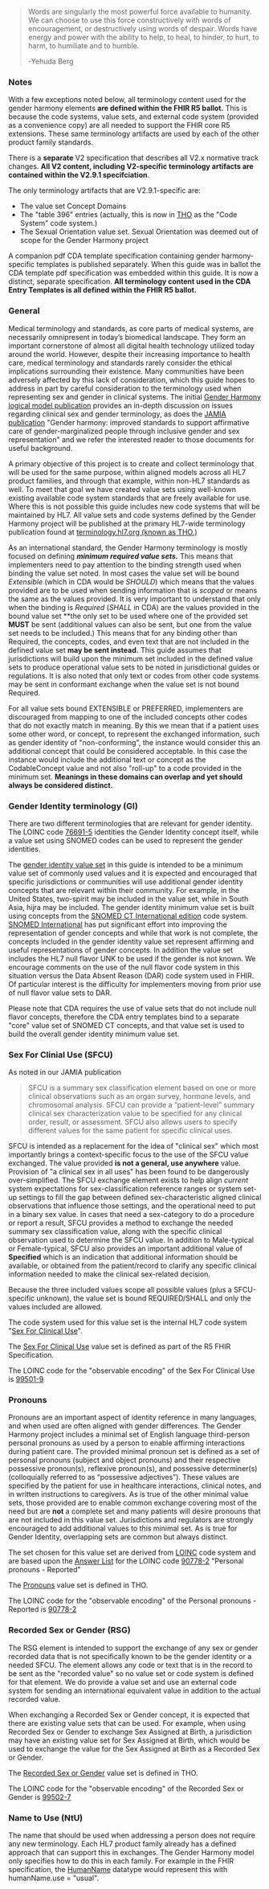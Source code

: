 <!-- Updates based on Jira tickets 
Date             Jira ticket        Updated by                   Comment
2023-06-16       OTHER-2553         Joanie Harper                Remove extra periods per the Jira ticket https://jira.hl7.org/browse/OTHER-2553
2023-07-10       OTHER-2641         Joanie Harper                Update first paragraph of Gender Identity description per https://jira.hl7.org/browse/OTHER-2641
2023-07-10       OTHER-2552         Joanie Harper                Update values in the Sex For Clinical Use section, to Male-typical and Female-typical 
                                                                   per https://jira.hl7.org/browse/OTHER-2552
2023-07-10       OTHER-2637         Joanie Harper                Add paragraph to the RSG section per https://jira.hl7.org/browse/OTHER-2637
2023-07-17       OTHER-2636         Joanie Harper                Updated Gender Identity section per https://jira.hl7.org/browse/OTHER-2636
2023-07-17       OTHER-2606         Joanie Harper                Updated the line about 'table 396' entries per https://jira.hl7.org/browse/OTHER-2606
2023-07-17       OTHER-2630         Joanie Harper                Updated note to balloters regarding v2.9.1 afrtifacts per https://jira.hl7.org/browse/OTHER-2630
2023-07-17       OTHER-2557         Joanie Harper                Removed references to ICAO in RSG section.  Added THO link to value set per https://jira.hl7.org/browse/OTHER-2557
2023-07-17       OTHER-2557         Joanie Harper                Updated text in general section as per https://jira.hl7.org/browse/OTHER-2409.  This removes references to rolling up
2023-08-24       OTHER-2602         MaryKay McDaniel             Commented out Notes to Balloters (just in case we want to leave it in...)

-->

> Words are singularly the most powerful force available to humanity. We can choose to use this force constructively with words of encouragement, or destructively using words of despair. Words have energy and power with the ability to help, to heal, to hinder, to hurt, to harm, to humiliate and to humble.
> 
> -Yehuda Berg


### Notes

With a few exceptions noted below, all terminology content used for the gender harmony elements **are defined within the FHIR R5 ballot.** This is because the code systems, value sets, and external code system (provided as a convenience copy) are all needed to support the FHIR core R5 extensions. These same terminology artifacts are used by each of the other product family standards. 
<!--By defining in one place - R5 FHIR - we simplify review and ballot commenting **but** this means commenters must review the vocabulary content in the FHIR R5 core ballot and make any comments on the terminology artifacts (value sets and code systems) against *the FHIR R5 ballot* and not make those comments against this ballot.-->

There is a **separate** V2 specification that describes all V2.x normative track changes. **All V2 content, including V2-specific terminology artifacts are contained within the V2.9.1 specifciation**. 

The only terminology artifacts that are V2.9.1-specific are:

- The value set Concept Domains
- The "table 396" entries (actually, this is now in [THO](https://terminology.hl7.org/) as the "Code System" code system.)
- The Sexual Orientation value set. Sexual Orientation was deemed out of scope for the Gender Harmony project

<!--Any balloter that has a comment on these three items in V2.9.1 should comment on the V2.9.1 ballot noting the concern.-->

<!--The CDA normative track material **is completely included within this Gender Harmony ballot.-->
A companion pdf CDA template specification containing gender harmony-specific templates is published separately. When this guide was in ballot the CDA template pdf specification was embedded within this guide. It is now a distinct, separate specification. **All terminology content used in the CDA Entry Templates is all defined within the FHIR R5 ballot.**
<!--Please review the terminology there and comment on the R5 ballot if there is an issue.-->

<!--Balloters should note that the terminology artifacts (code systems and value sets) will all *eventually* be published as part of the content at terminology.hl7.org (THO). This will occur *after ballot reconciliation*. During the ballot period the terminology resources defined by this project exist as part of the FHIR R5 core build. This is evident when looking at the actual location when viewing the terminology resources, even though the canonical urls are all based in THO. We note this so that if the canonical url is pasted into a browser, the location will 404 until ballot reconciliation is completed and the content is moved to THO permanently.-->

 

### General
Medical terminology and standards, as core parts of medical systems, are necessarily omnipresent in today’s biomedical landscape. They form an important cornerstone of almost all digital health technology utilized today around the world. However, despite their increasing importance to health care, medical terminology and standards rarely consider the ethical implications surrounding their existence. Many communities have been adversely affected by this lack of consideration, which this guide hopes to address in part by careful consideration to the terminology used when representing  sex and gender in clinical systems. The initial [Gender Harmony logical model publication](http://www.hl7.org/implement/standards/product_brief.cfm?product_id=564) provides an in-depth discussion on issues regarding clinical sex and gender terminology, as does the [JAMIA publication](https://academic.oup.com/jamia/advance-article/doi/10.1093/jamia/ocab196/6382238?guestAccessKey=016faba4-edcc-4cbd-b5bc-27d3452d2ce1) "Gender harmony: improved standards to support affirmative care of gender-marginalized people through inclusive gender and sex representation" and we refer the interested reader to those documents for useful background.

A primary objective of this project is to create and collect terminology that will be used for the same purpose, within aligned models across all HL7 product families, and through that example, within non-HL7 standards as well. To meet that goal we have created value sets using well-known existing available code system standards that are freely available for use. Where this is not possible this guide includes new code systems that will be maintained by HL7. All value sets and code systems defined by the Gender Harmony project will be published at the primary HL7-wide terminology publication found at [terminology.hl7.org (known as THO.)](http://terminology.hl7.org) 

As an international standard, the Gender Harmony terminology is mostly focused on defining ***minimum required value sets.*** This means that implementers need to pay attention to the binding strength used when binding the value set noted. In most cases the value set will be bound *Extensible* (which in CDA would be *SHOULD*) which means that the values provided are to be used when sending information that is *scoped* or means the same as the values provided. It is very important to understand that only when the binding is *Required* (*SHALL* in CDA) are the values provided in the bound value set **the only set to be used where one of the provided set **MUST** be sent (additional values can also be sent, but one from the value set needs to be included.) This means that for any binding other than Required, the concepts, codes, and even text that are not included in the defined value set **may be sent instead.** This guide assumes that jurisdictions will build upon the minimum set included in the defined value sets to produce operational value sets to be noted in jurisdictional guides or regulations. It is also noted that only text or codes from other code systems may be sent in conformant exchange when the value set is not bound Required. 

For all value sets bound EXTENSIBLE or PREFERRED, implementers are discouraged from mapping to one of the included concepts other codes that do not exactly match in meaning. By this we mean that if a patient uses some other word, or concept, to represent the exchanged information, such as gender identity of "non-conforming", the instance would consider this an additional concept that could be considered acceptable. In this case the instance would include the additional text or concept as the CodableConcept value and not also "roll-up" to a code provided in the minimum set. **Meanings in these domains can overlap and yet should always be considered distinct.**

### Gender Identity terminology (GI)
There are two different terminologies that are relevant for gender identity. The LOINC code [76691-5](https://loinc.org/76691-5/) identities the Gender Identity concept itself, while a value set using SNOMED codes can be used to represent the gender identities.

The [gender identity value set](http://terminology.hl7.org/ValueSet/gender-identity) in this guide is intended to be a minimum value set of commonly used values and it is expected and encouraged that specific jurisdictions or communities will use additional gender identity concepts that are relevant within their community. For example, in the United States, two-spirit may be included in the value set, while in South Asia, hijra may be included. The gender identity minimum value set is built using concepts from the [SNOMED CT International edition](https://terminology.hl7.org/NamingSystem-v3-snomed-CT.html) code system. [SNOMED International](https://www.snomed.org) has put significant effort into improving the representation of gender concepts and while that work is not complete, the concepts included in the gender identity value set represent affirming and useful representations of gender concepts. In addition the value set includes the HL7 null flavor UNK to be used if the gender is not known. We encourage comments on the use of the null flavor code system in this situation versus the Data Absent Reason (DAR) code system used in FHIR. Of particular interest is the difficulty for implementers moving from prior use of null flavor value sets to DAR.

Please note that CDA requires the use of value sets that do not include null flavor concepts, therefore the CDA entry templates bind to a separate "core" value set of SNOMED CT concepts, and that value set is used to build the overall gender identity minimum value set.

### Sex For Clinial Use (SFCU)
As noted in our JAMIA publication
> SFCU is a summary sex classification element based on one or more clinical observations such as an organ survey, hormone levels, and chromosomal analysis. SFCU can provide a “patient-level” summary clinical sex characterization value to be specified for any clinical order, result, or assessment. SFCU also allows users to specify different values for the same patient for specific clinical uses.

SFCU is intended as a replacement for the idea of "clinical sex" which most importantly brings a context-specific focus to the use of the SFCU value exchanged. The value provided **is not a general, use anywhere** value. Provision of "a clinical sex in all uses" has been found to be dangerously over-simplified. The SFCU exchange element exists to help align *current* system expectations for sex-classification reference ranges or system set-up settings to fill the gap between defined sex-characteristic aligned clinical observations that influence those settings, and the operational need to put in a binary sex value. In cases that need a sex-category to do a procedure or report a result, SFCU provides a method to exchange the needed summary sex classification value, along with the specific clinical observation used to determine the SFCU value. In addition to Male-typical or Female-typical, SFCU also provides an important additional value of **Specified** which is an indication that additional information should be available, or obtained from the patient/record to clarify any specific clinical information needed to make the clinical sex-related decision.

Because the three included values scope all possible values (plus a SFCU-specific unknown), the value set is bound REQUIRED/SHALL and only the values included are allowed. 

The code system used for this value set is the internal HL7 code system "[Sex For Clinical Use](http://build.fhir.org/codesystem-sex-for-clinical-use.html)".

The [Sex For Clinical Use](http://build.fhir.org/valueset-sex-for-clinical-use.html) value set is defined as part of the R5 FHIR Specification.

The LOINC code for the "observable encoding" of the Sex For Clinical Use is [99501-9](https://loinc.org/99501-9/)

### Pronouns
Pronouns are an important aspect of identity reference in many languages, and when used are often aligned with gender differences. The Gender Harmony project includes a minimal set of English language third-person personal pronouns as used by a person to enable affirming interactions during patient care. The provided minimal pronoun set is defined as a set of personal pronouns (subject and object pronouns) and their respective possessive pronoun(s), reflexive pronoun(s), and possessive determiner(s) (colloquially referred to as “possessive adjectives”). These values are specified by the patient for use in healthcare interactions, clinical notes, and in written instructions to caregivers. As is true of the other minimal value sets, those provided are to enable common exchange covering most of the need but are **not** a complete set and many patients will desire pronouns that are not included in this value set. Jurisdictions and regulators are strongly encouraged to add additional values to this minimal set. As is true for Gender Identity, overlapping sets are common but always distinct. 

The set chosen for this value set are derived from [LOINC](https://terminology.hl7.org/CodeSystem-v3-loinc.html) code system and are based upon the [Answer List](https://loinc.org/LL5144-2/) for the LOINC code [90778-2](https://loinc.org/90778-2/) "Personal pronouns - Reported"

The [Pronouns](http://terminology.hl7.org/ValueSet/pronouns) value set is defined in THO.

The LOINC code for the "observable encoding" of the Personal pronouns - Reported is [90778-2](https://loinc.org/90778-2/)

### Recorded Sex or Gender (RSG)
The RSG element is intended to support the exchange of any sex or gender recorded data that is not specifically known to be the gender identity or a needed SFCU. The element allows any code or text that is in the record to be sent as the "recorded value" so no value set or code system is defined for that element. We do provide a value set and use an external code system for sending an international equivalent value in addition to the actual recorded value.

When exchanging a Recorded Sex or Gender concept, it is expected that there are existing value sets that can be used.  For example, when using Recorded Sex or Gender to exchange Sex Assigned at Birth, a jurisdiction may have an existing value set for Sex Assigned at Birth, which would be used to exchange the value for the Sex Assigned at Birth as a Recorded Sex or Gender.

The [Recorded Sex or Gender](http://terminology.hl7.org/ValueSet/recorded-sex-or-gender-type) value set is defined in THO.

The LOINC code for the "observable encoding" of the Recorded Sex or Gender is [99502-7](https://loinc.org/99502-7/)

### Name to Use (NtU)
The name that should be used when addressing a person does not require any new terminology. Each HL7 product family already has a defined approach that can support this in exchanges. The Gender Harmony model only specifies how to do this in each family. For example in the FHIR specification, the [HumanName](https://build.fhir.org/branches/FHIR-29673-gender-harmony-updates/datatypes.html#HumanName) datatype would represent this with humanName.use = "usual".

